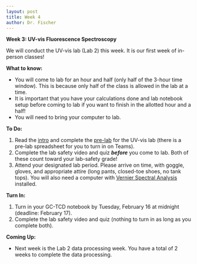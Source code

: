 ```yaml
---
layout: post
title: Week 4
author: Dr. Fischer
---
```


**Week 3: UV-vis Fluorescence Spectroscopy**

We will conduct the UV-vis lab (Lab 2) this week.  It is our first week of in-person classes!

**What to know:**

- You will come to lab for an hour and half (only half of the 3-hour time window).  This is because only half of the class is allowed in the lab at a time.
- It is important that you have your calculations done and lab notebook setup before coming to lab if you want to finish in the allotted hour and a half!
- You will need to bring your computer to lab.

**To Do:**

1. Read the [intro](https://chem370.github.io/uv-vis/) and complete the [pre-lab](https://chem370.github.io/uv-vis/prelab) for the UV-vis lab (there is a pre-lab spreadsheet for you to turn in on Teams).
1. Complete the lab safety video and quiz ***before*** you come to lab.  Both of these count toward your lab-safety grade!
1. Attend your designated lab period. Please arrive on time, with goggle, gloves, and appropriate attire (long pants, closed-toe shoes, no tank tops).  You will also need a computer with [Vernier Spectral Analysis](https://www.vernier.com/product/spectral-analysis/) installed.

**Turn In:**

1. Turn in your GC-TCD notebook by Tuesday, February 16 at midnight (deadline: February 17).
1. Complete the lab safety video and quiz (nothing to turn in as long as you complete both).

**Coming Up:**

- Next week is the Lab 2 data processing week.  You have a total of 2 weeks to complete the data processing.
